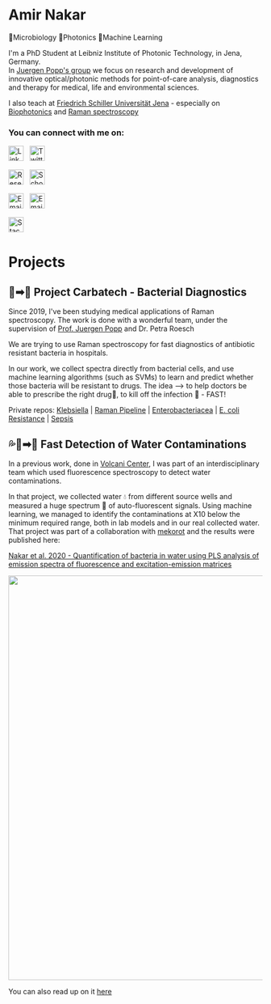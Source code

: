 # Amir Nakar
 🦠Microbiology 🔬Photonics 🎯Machine Learning
              

I'm a PhD Student at Leibniz Institute of Photonic Technology, in Jena, Germany. <br />
In [Juergen Popp's group](https://www.leibniz-ipht.de/en/research/departments/spectroscopy-and-imaging/overview.html) we focus on research and development of innovative optical/photonic methods for point-of-care analysis, diagnostics and therapy for medical, life and environmental sciences. 

I also teach at [Friedrich Schiller Universität Jena](https://www.ipc.uni-jena.de/en) - especially on [Biophotonics](https://en.wikipedia.org/wiki/Biophotonics) and [Raman spectroscopy](https://en.wikipedia.org/wiki/Raman_spectroscopy)


### You can connect with me on:


[<img src="https://img.shields.io/badge/linkedin-%230077B5.svg?style=flat&logo=linkedin&logoColor=white" alt="LinkedIn" title="LinkedIn" height="30" />][linkedin]
&nbsp;
[<img src="https://img.shields.io/badge/@a_nakar-%231DA1F2.svg??style=flat&logo=Twitter&logoColor=white" alt="Twitter" title="Twitter" height="30" />][Twitter]
&nbsp;

[<img src="https://img.shields.io/badge/ResearchGate-00CCBB?style=flat&logo=ResearchGate&logoColor=white" alt="ResearchGate" title="ResearchGate" height="30" />][ResearchGate]
&nbsp;
[<img src="https://img.shields.io/badge/Scholar-4285f4?style=flat&logo=googlescholar&logoColor=white" alt="Scholar" title="Scholar" height="30" />][Scholar]
&nbsp;

[<img src="https://img.shields.io/badge/✉ Email-D14836?style=flat&" alt="Email" title="Email" height="30" />][Email]
&nbsp;
[<img src="https://img.shields.io/badge/📎Website-6c757d?style=flat&" alt="Email" title="Email" height="30" />][Website]

[<img src="https://img.shields.io/badge/Stack%20Overflow-FE7A16?logo=stackoverflow&logoColor=white" alt="Stack Overflow" title="Stack Overflow" height="30" />](https://stackoverflow.com/users/11983659/anakar)
&nbsp;








# Projects
## 💊➡🦠 Project Carbatech - Bacterial Diagnostics
Since 2019, I've been studying medical applications of Raman spectroscopy. 
The work is done with a wonderful team, under the supervision of [Prof. Juergen Popp](https://www.ipc.uni-jena.de/en/research+groups/popp+group) and Dr. Petra Roesch

We are trying to use Raman spectroscopy for fast diagnostics of antibiotic resistant bacteria in hospitals. 

In our work, we collect spectra directly from bacterial cells, and use machine learning algorithms (such as SVMs) to learn and predict whether those bacteria will be resistant to drugs.
The idea --> to help doctors be able to prescribe the right drug💊, to kill off the infection 🦠 - FAST!

Private repos:
[Klebsiella](https://github.com/amirnakar/KlebsiellaP)  | [Raman Pipeline](https://github.com/amirnakar/Raman.Pipeline) | [Enterobacteriacea](https://github.com/amirnakar/EnteroP) | [E. coli Resistance](https://github.com/amirnakar/ColiP) | [Sepsis](https://github.com/amirnakar/BloodIso)
## 💦🌈➡🧫 Fast Detection of Water Contaminations
In a previous work, done in [Volcani Center](https://www.agri.gov.il/en/units/institutes/8.aspx),
I was part of an interdisciplinary team which used fluorescence spectroscopy to detect water contaminations.

In that project, we collected water 💧 from different source wells and measured a huge spectrum 🌈 of auto-fluorescent signals. 
Using machine learning, we managed to identify the contaminations at X10 below the minimum required range, both in lab models and in our real collected water.
That project was part of a collaboration with [mekorot](https://www.mekorot-int.com/) and the results were published here: 

[Nakar et al. 2020 - Quantification of bacteria in water using PLS analysis of emission spectra of fluorescence and excitation-emission matrices](https://www.sciencedirect.com/science/article/abs/pii/S0043135419309716)

<img src="https://ars.els-cdn.com/content/image/1-s2.0-S0043135419309716-fx1_lrg.jpg" width="800">


You can also read up on it [here](https://www.linkedin.com/feed/update/urn:li:activity:6721427914832785409/) 

<!--
To Do List: 
1. Fix the twitter thing
2. Set up more colours in the icons
3. Add "skillz"
4. Add writing?
https://nsaunders.wordpress.com/2010/06/17/create-your-own-google-scholar-rss-feed/
-->



<!--
**amirnakar/amirnakar** is a ✨ _special_ ✨ repository because its `README.md` (this file) appears on your GitHub profile.
<script src="https://platform.linkedin.com/badges/js/profile.js" async defer type="text/javascript"></script>
Here are some ideas to get you started:

- 🔭 I’m currently working on ...
- 🌱 I’m currently learning ...
- 👯 I’m looking to collaborate on ...
- 🤔 I’m looking for help with ...
- 💬 Ask me about ...
- 📫 How to reach me: ...
- 😄 Pronouns: ...
- ⚡ Fun fact: ...
-->

 
 
 </details>

[website]: https://www.leibniz-ipht.de/en/author/206/
[twitter]: https://twitter.com/nakar_a
[linkedin]: https://www.linkedin.com/in/amir-nakar/
[Researchgate]: https://www.researchgate.net/profile/Amir_Nakar
[Scholar]: https://scholar.google.com/citations?user=qSmXfbcAAAAJ&hl=iw
[email]: mailto:anakar@ymail.com
[Stack]: https://stackoverflow.com/users/11983659/anakar

 
